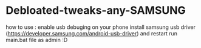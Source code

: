 # Debloated-tweaks-any-SAMSUNG
how to use :
enable usb debuging on your phone
 install samsung usb driver (https://developer.samsung.com/android-usb-driver) and restart 
 run main.bat file as admin
 :D 
